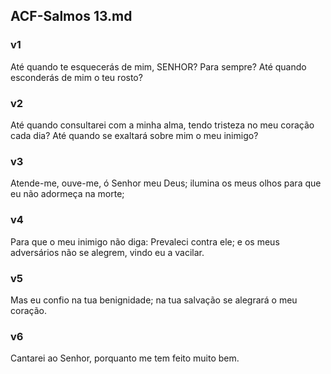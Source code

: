 ## ACF-Salmos 13.md
### v1
 Até quando te esquecerás de mim, SENHOR? Para sempre? Até quando esconderás de mim o teu rosto?
### v2
 Até quando consultarei com a minha alma, tendo tristeza no meu coração cada dia? Até quando se exaltará sobre mim o meu inimigo?
### v3
 Atende-me, ouve-me, ó Senhor meu Deus; ilumina os meus olhos para que eu não adormeça na morte;
### v4
 Para que o meu inimigo não diga: Prevaleci contra ele; e os meus adversários não se alegrem, vindo eu a vacilar.
### v5
 Mas eu confio na tua benignidade; na tua salvação se alegrará o meu coração.
### v6
 Cantarei ao Senhor, porquanto me tem feito muito bem.
